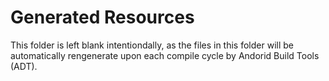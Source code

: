 Generated Resources
===================

This folder is left blank intentiondally, as the files in this folder will be automatically rengenerate upon each compile cycle by Andorid Build Tools (ADT).
